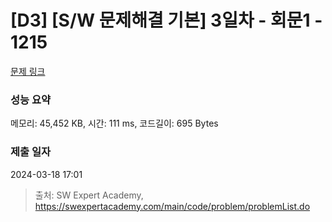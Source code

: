 # [D3] [S/W 문제해결 기본] 3일차 - 회문1 - 1215 

[문제 링크](https://swexpertacademy.com/main/code/problem/problemDetail.do?contestProbId=AV14QpAaAAwCFAYi) 

### 성능 요약

메모리: 45,452 KB, 시간: 111 ms, 코드길이: 695 Bytes

### 제출 일자

2024-03-18 17:01



> 출처: SW Expert Academy, https://swexpertacademy.com/main/code/problem/problemList.do